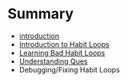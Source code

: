 # Summary

* [introduction](README.md)
* [Introduction to Habit Loops](introduction_to_habit_loops.md)
* [Learning Bad Habit Loops](learning_bad_habit_loops.md)
* [Understanding Ques](understanding_ques.md)
* Debugging/Fixing Habit Loops

